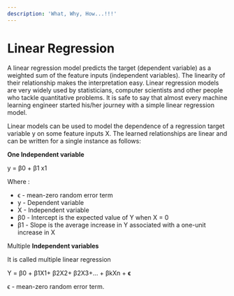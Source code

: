 ```yaml
---
description: 'What, Why, How...!!!'
---
```


# Linear Regression

A linear regression model predicts the target \(dependent variable\) as a weighted sum of the feature inputs \(independent variables\). The linearity of their relationship makes the interpretation easy. Linear regression models are very widely used by statisticians, computer scientists and other people who tackle quantitative problems. It is safe to say that almost every machine learning engineer started his/her journey with a simple linear regression model. 

Linear models can be used to model the dependence of a regression target variable y on some feature inputs X. The learned relationships are linear and can be written for a single instance  as follows:

**One Independent variable**

y = β0 + β1 x1

Where :

* ϵ -  mean-zero random error term
* y - Dependent variable 
* X - Independent variable
* β0 - Intercept is the expected value of Y when X = 0
* β1 - Slope is the average increase in Y associated with a one-unit increase in X

Multiple **Independent variables** 

It is called  multiple linear regression

 Y = β0 + β1X1+ β2X2+ β2X3+… + βkXn + **ϵ**

ϵ -  mean-zero random error term.

